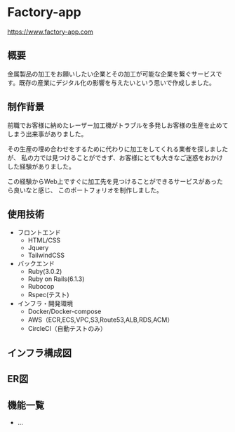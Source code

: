 # Factory-app
https://www.factory-app.com
## 概要
金属製品の加工をお願いしたい企業とその加工が可能な企業を繋ぐサービスです。既存の産業にデジタル化の影響を与えたいという思いで作成しました。
## 制作背景
前職でお客様に納めたレーザー加工機がトラブルを多発しお客様の生産を止めてしまう出来事がありました。

その生産の埋め合わせをするために代わりに加工をしてくれる業者を探しましたが、
私の力では見つけることができず、お客様にとても大きなご迷惑をおかけした経験がありました。

この経験からWeb上ですぐに加工先を見つけることができるサービスがあったら良いなと感じ、
このポートフォリオを制作しました。
## 使用技術
- フロントエンド
  - HTML/CSS
  - Jquery
  - TailwindCSS
- バックエンド
  - Ruby(3.0.2)
  - Ruby on Rails(6.1.3)
  - Rubocop
  - Rspec(テスト)
- インフラ・開発環境
  - Docker/Docker-compose
  - AWS（ECR,ECS,VPC,S3,Route53,ALB,RDS,ACM）
  - CircleCI（自動テストのみ）
## インフラ構成図

## ER図

## 機能一覧


* ...
